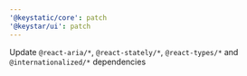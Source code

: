 ```yaml
---
'@keystatic/core': patch
'@keystar/ui': patch
---
```


Update `@react-aria/*`, `@react-stately/*`, `@react-types/*` and `@internationalized/*` dependencies
